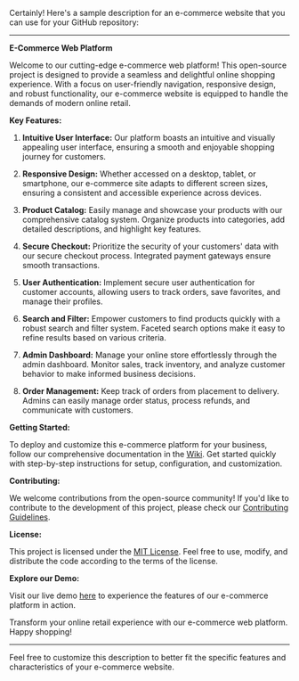 Certainly! Here's a sample description for an e-commerce website that you can use for your GitHub repository:

---

**E-Commerce Web Platform**

Welcome to our cutting-edge e-commerce web platform! This open-source project is designed to provide a seamless and delightful online shopping experience. With a focus on user-friendly navigation, responsive design, and robust functionality, our e-commerce website is equipped to handle the demands of modern online retail.

**Key Features:**

1. **Intuitive User Interface:** Our platform boasts an intuitive and visually appealing user interface, ensuring a smooth and enjoyable shopping journey for customers.

2. **Responsive Design:** Whether accessed on a desktop, tablet, or smartphone, our e-commerce site adapts to different screen sizes, ensuring a consistent and accessible experience across devices.

3. **Product Catalog:** Easily manage and showcase your products with our comprehensive catalog system. Organize products into categories, add detailed descriptions, and highlight key features.

4. **Secure Checkout:** Prioritize the security of your customers' data with our secure checkout process. Integrated payment gateways ensure smooth transactions.

5. **User Authentication:** Implement secure user authentication for customer accounts, allowing users to track orders, save favorites, and manage their profiles.

6. **Search and Filter:** Empower customers to find products quickly with a robust search and filter system. Faceted search options make it easy to refine results based on various criteria.

7. **Admin Dashboard:** Manage your online store effortlessly through the admin dashboard. Monitor sales, track inventory, and analyze customer behavior to make informed business decisions.

8. **Order Management:** Keep track of orders from placement to delivery. Admins can easily manage order status, process refunds, and communicate with customers.

**Getting Started:**

To deploy and customize this e-commerce platform for your business, follow our comprehensive documentation in the [Wiki](link-to-wiki). Get started quickly with step-by-step instructions for setup, configuration, and customization.

**Contributing:**

We welcome contributions from the open-source community! If you'd like to contribute to the development of this project, please check our [Contributing Guidelines](link-to-contributing-guidelines).

**License:**

This project is licensed under the [MIT License](link-to-license). Feel free to use, modify, and distribute the code according to the terms of the license.

**Explore our Demo:**

Visit our live demo [here](link-to-demo) to experience the features of our e-commerce platform in action.

Transform your online retail experience with our e-commerce web platform. Happy shopping!

---

Feel free to customize this description to better fit the specific features and characteristics of your e-commerce website.
